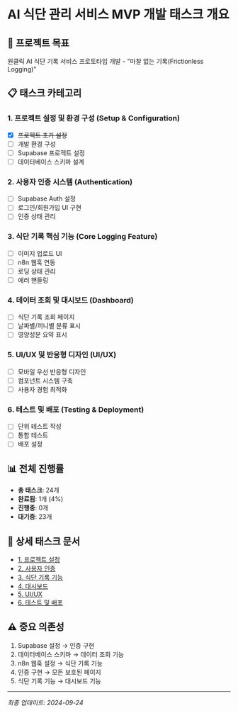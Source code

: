 # AI 식단 관리 서비스 MVP 개발 태스크 개요

## 🎯 프로젝트 목표
원클릭 AI 식단 기록 서비스 프로토타입 개발 - "마찰 없는 기록(Frictionless Logging)"

## 📋 태스크 카테고리

### 1. 프로젝트 설정 및 환경 구성 (Setup & Configuration)
- [x] ~~프로젝트 초기 설정~~
- [ ] 개발 환경 구성
- [ ] Supabase 프로젝트 설정
- [ ] 데이터베이스 스키마 설계

### 2. 사용자 인증 시스템 (Authentication)
- [ ] Supabase Auth 설정
- [ ] 로그인/회원가입 UI 구현
- [ ] 인증 상태 관리

### 3. 식단 기록 핵심 기능 (Core Logging Feature)
- [ ] 이미지 업로드 UI
- [ ] n8n 웹훅 연동
- [ ] 로딩 상태 관리
- [ ] 에러 핸들링

### 4. 데이터 조회 및 대시보드 (Dashboard)
- [ ] 식단 기록 조회 페이지
- [ ] 날짜별/끼니별 분류 표시
- [ ] 영양성분 요약 표시

### 5. UI/UX 및 반응형 디자인 (UI/UX)
- [ ] 모바일 우선 반응형 디자인
- [ ] 컴포넌트 시스템 구축
- [ ] 사용자 경험 최적화

### 6. 테스트 및 배포 (Testing & Deployment)
- [ ] 단위 테스트 작성
- [ ] 통합 테스트
- [ ] 배포 설정

## 📊 전체 진행률
- **총 태스크**: 24개
- **완료됨**: 1개 (4%)
- **진행중**: 0개
- **대기중**: 23개

## 🔗 상세 태스크 문서
- [1. 프로젝트 설정](./tasks/01-project-setup.md)
- [2. 사용자 인증](./tasks/02-authentication.md)
- [3. 식단 기록 기능](./tasks/03-food-logging.md)
- [4. 대시보드](./tasks/04-dashboard.md)
- [5. UI/UX](./tasks/05-ui-ux.md)
- [6. 테스트 및 배포](./tasks/06-testing-deployment.md)

## ⚠️ 중요 의존성
1. Supabase 설정 → 인증 구현
2. 데이터베이스 스키마 → 데이터 조회 기능
3. n8n 웹훅 설정 → 식단 기록 기능
4. 인증 구현 → 모든 보호된 페이지
5. 식단 기록 기능 → 대시보드 기능

---
*최종 업데이트: 2024-09-24*
